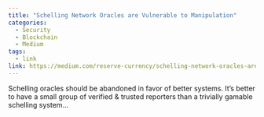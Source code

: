 ```yaml
---
title: "Schelling Network Oracles are Vulnerable to Manipulation"
categories:
  - Security
  - Blockchain
  - Medium
tags:
  - link
link: https://medium.com/reserve-currency/schelling-network-oracles-are-vulnerable-to-manipulation-68d1a88cbcf3 
---
```


Schelling oracles should be abandoned in favor of better systems. It’s better to have a small group of verified & trusted reporters than a trivially gamable schelling system...
